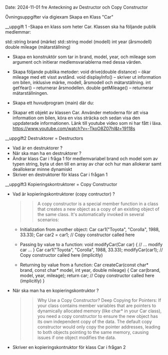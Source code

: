 Date: 2024-11-01 fre
Anteckning av Destructor och Copy Constructor

Övningsuppgifter via digiexam
Skapa en Klass "Car"

__uppgift 1
-Skapa en klass som heter Car.
  Klassen ska ha följande publik medlemmar:
  
  std::string brand (märke)
  std::string model (modell)
  int year (årsmodell)
  double mileage (mätarställning)

- Skapa en konstruktör som tar in brand, model, year, och mileage som argument och initierar medlemsvariablerna med dessa värden.
- Skapa följande publika metoder:
  void drive(double distance) – ökar mileage med ett visst avstånd.
  void displayInfo() – skriver ut information om bilen, inklusive märke, modell, årsmodell och mätarställning.
  int getYear() – returnerar årsmodellen.
  double getMileage() – returnerar mätarställningen.
  
- Skapa ett huvudprogram (main) där du:
- Skapar ett objekt av klassen Car.
  Använder metoderna för att visa information om bilen, köra en viss sträcka och sedan visa den uppdaterade informationen.
  Länk till youtube video som ni har fått i läxa.
  https://www.youtube.com/watch?v=-TkoO8Z07hI&t=19118s
  

__uppgift2
Destruktorer = Destructors
- Vad är en destruktorer ?
- När ska man ha en destruktorer ?
- Ändrar klass Car i fråga 1 för medlemvariabel brand och model som av typen string, byta ut den till en array av char och hur man allokerar samt deallokerar minne dynamiskt
- Skriver en destruktorer för klass Car i frågan 1


__uppgift3
Kopieringskontruktorer = Copy Constructor
- Vad är kopieringskontruktorer (copy contructor) ?
  >> A copy constructor is a special member function in a class that creates 
     a new object as a copy of an existing object of the same class. 
     It's automatically invoked in several scenarios:
  
     - Initialization from another object:
          Car car1("Toyota", "Corolla", 1988, 33.33);
          Car car2 = car1; // Copy constructor called here
  
     - Passing by value to a function:
          void modifyCar(Car car) {
          // ... modify car ...
          }
          Car car1("Toyota", "Corolla", 1988, 33.33);
          modifyCar(car1); // Copy constructor called here (implicitly)
  
     - Returning by value from a function:
          Car createCar(const char* brand, const char* model, int year, double mileage) {
              Car car(brand, model, year, mileage);
              return car; // Copy constructor called here (implicitly)
          }


- När ska man ha en kopieringskontruktor ?
  >> Why Use a Copy Constructor?
     Deep Copying for Pointers: If your class contains member variables that
     are pointers to dynamically allocated memory (like char* in your Car class), 
     you need a copy constructor to ensure the new object has its own independent 
     copy of the data. The default copy constructor would only copy the pointer 
     addresses, leading to both objects pointing to the same memory, causing issues 
     if one object modifies the data.

- Skriver en kopieringskontruktor för klass Car i frågan 2
